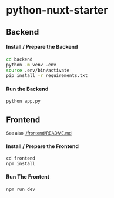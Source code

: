 # python-nuxt-starter

## Backend

#### Install / Prepare the Backend

```bash
cd backend
python -m venv .env
source .env/bin/activate
pip install -r requirements.txt
```

#### Run the Backend

```bash
python app.py
```

## Frontend

<small>See also [./frontend/README.md](./frontend/README.md)</small>

#### Install / Prepare the Frontend

```
cd frontend
npm install
```

#### Run The Frontent

```
npm run dev
```
